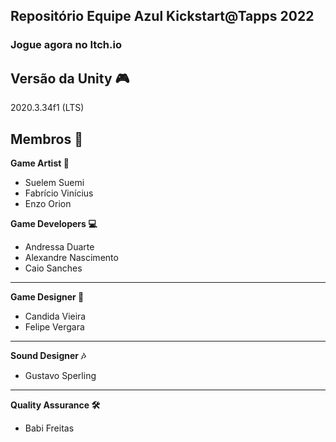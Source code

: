 ## Repositório Equipe Azul Kickstart@Tapps 2022

### Jogue agora no Itch.io


Versão da Unity 🎮
---
2020.3.34f1 (LTS)

Membros 🤖  
---
<b>Game Artist 🎨</b>  
- Suelem Suemi  
- Fabrício Vinícius  
- Enzo Orion  

<b>Game Developers 💻</b>  
- Andressa Duarte  
- Alexandre Nascimento  
- Caio Sanches  

---
<b>Game Designer 📝</b>  
- Candida Vieira  
- Felipe Vergara  
  
---
<b>Sound Designer 🎶</b>  
- Gustavo Sperling  

---
<b>Quality Assurance 🛠️</b>  
- Babi Freitas
